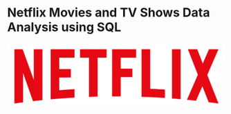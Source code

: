 # Netflix Movies and TV Shows Data Analysis using SQL
![Netflix_Logo](https://github.com/VanshikaGupta00/Netflix_SQL_Project/blob/main/logo.png)
